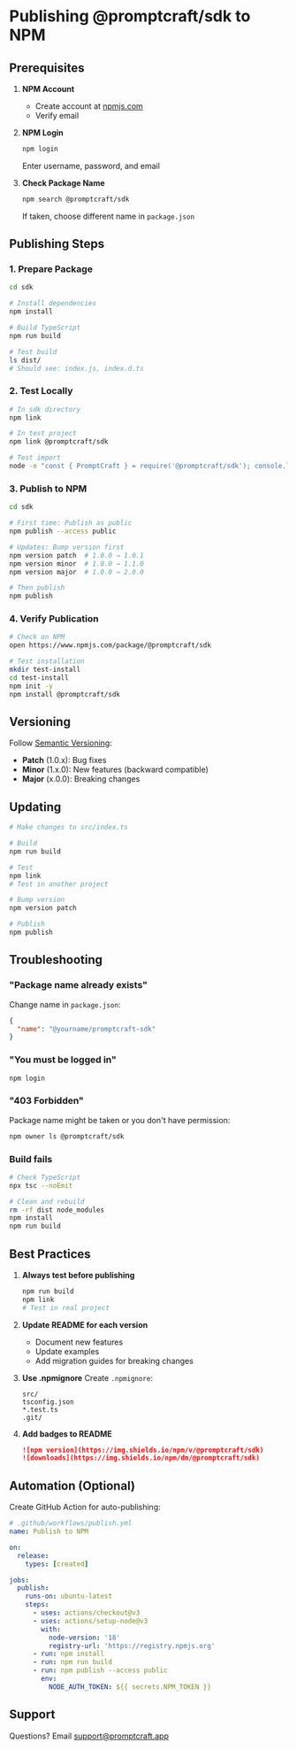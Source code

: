# Publishing @promptcraft/sdk to NPM

## Prerequisites

1. **NPM Account**
   - Create account at [npmjs.com](https://www.npmjs.com/signup)
   - Verify email

2. **NPM Login**
   ```bash
   npm login
   ```
   Enter username, password, and email

3. **Check Package Name**
   ```bash
   npm search @promptcraft/sdk
   ```
   If taken, choose different name in `package.json`

## Publishing Steps

### 1. Prepare Package

```bash
cd sdk

# Install dependencies
npm install

# Build TypeScript
npm run build

# Test build
ls dist/
# Should see: index.js, index.d.ts
```

### 2. Test Locally

```bash
# In sdk directory
npm link

# In test project
npm link @promptcraft/sdk

# Test import
node -e "const { PromptCraft } = require('@promptcraft/sdk'); console.log('Works!');"
```

### 3. Publish to NPM

```bash
cd sdk

# First time: Publish as public
npm publish --access public

# Updates: Bump version first
npm version patch  # 1.0.0 → 1.0.1
npm version minor  # 1.0.0 → 1.1.0
npm version major  # 1.0.0 → 2.0.0

# Then publish
npm publish
```

### 4. Verify Publication

```bash
# Check on NPM
open https://www.npmjs.com/package/@promptcraft/sdk

# Test installation
mkdir test-install
cd test-install
npm init -y
npm install @promptcraft/sdk
```

## Versioning

Follow [Semantic Versioning](https://semver.org/):

- **Patch** (1.0.x): Bug fixes
- **Minor** (1.x.0): New features (backward compatible)
- **Major** (x.0.0): Breaking changes

## Updating

```bash
# Make changes to src/index.ts

# Build
npm run build

# Test
npm link
# Test in another project

# Bump version
npm version patch

# Publish
npm publish
```

## Troubleshooting

### "Package name already exists"

Change name in `package.json`:
```json
{
  "name": "@yourname/promptcraft-sdk"
}
```

### "You must be logged in"

```bash
npm login
```

### "403 Forbidden"

Package name might be taken or you don't have permission:
```bash
npm owner ls @promptcraft/sdk
```

### Build fails

```bash
# Check TypeScript
npx tsc --noEmit

# Clean and rebuild
rm -rf dist node_modules
npm install
npm run build
```

## Best Practices

1. **Always test before publishing**
   ```bash
   npm run build
   npm link
   # Test in real project
   ```

2. **Update README for each version**
   - Document new features
   - Update examples
   - Add migration guides for breaking changes

3. **Use .npmignore**
   Create `.npmignore`:
   ```
   src/
   tsconfig.json
   *.test.ts
   .git/
   ```

4. **Add badges to README**
   ```markdown
   ![npm version](https://img.shields.io/npm/v/@promptcraft/sdk)
   ![downloads](https://img.shields.io/npm/dm/@promptcraft/sdk)
   ```

## Automation (Optional)

Create GitHub Action for auto-publishing:

```yaml
# .github/workflows/publish.yml
name: Publish to NPM

on:
  release:
    types: [created]

jobs:
  publish:
    runs-on: ubuntu-latest
    steps:
      - uses: actions/checkout@v3
      - uses: actions/setup-node@v3
        with:
          node-version: '18'
          registry-url: 'https://registry.npmjs.org'
      - run: npm install
      - run: npm run build
      - run: npm publish --access public
        env:
          NODE_AUTH_TOKEN: ${{ secrets.NPM_TOKEN }}
```

## Support

Questions? Email support@promptcraft.app
